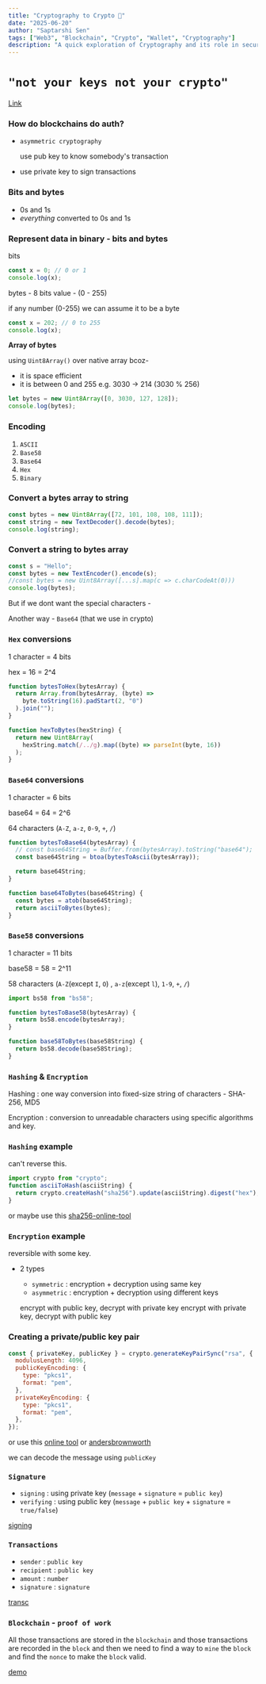 ```yaml
---
title: "Cryptography to Crypto 🦊"
date: "2025-06-20"
author: "Saptarshi Sen"
tags: ["Web3", "Blockchain", "Crypto", "Wallet", "Cryptography"]
description: "A quick exploration of Cryptography and its role in securing digital communications and transactions. How blockchains do auth."
---
```


# `"not your keys not your crypto"`

[Link](https://projects.100xdevs.com/tracks/public-private-keys/Public-Key-Cryptography-1)

### How do blockchains do auth?

- `asymmetric cryptography`

  use pub key to know somebody's transaction

- use private key to sign transactions

### Bits and bytes

- 0s and 1s
- _everything_ converted to 0s and 1s

### Represent data in binary - bits and bytes

bits

```js
const x = 0; // 0 or 1
console.log(x);
```

bytes - 8 bits
value - (0 - 255)

if any number (0-255) we can assume it to be a byte

```js
const x = 202; // 0 to 255
console.log(x);
```

**Array of bytes**

using `Uint8Array()` over native array bcoz-

- it is space efficient
- it is between 0 and 255 e.g. 3030 -> 214 (3030 % 256)

```js
let bytes = new Uint8Array([0, 3030, 127, 128]);
console.log(bytes);
```

### Encoding

1. `ASCII`
2. `Base58`
3. `Base64`
4. `Hex`
5. `Binary`

### Convert a bytes array to string

```js
const bytes = new Uint8Array([72, 101, 108, 108, 111]);
const string = new TextDecoder().decode(bytes);
console.log(string);
```

### Convert a string to bytes array

```js
const s = "Hello";
const bytes = new TextEncoder().encode(s);
//const bytes = new Uint8Array([...s].map(c => c.charCodeAt(0)))
console.log(bytes);
```

But if we dont want the special characters -

Another way - `Base64` (that we use in crypto)

### `Hex` conversions

1 character = 4 bits

hex = 16 = 2^4

```js
function bytesToHex(bytesArray) {
  return Array.from(bytesArray, (byte) =>
    byte.toString(16).padStart(2, "0")
  ).join("");
}

function hexToBytes(hexString) {
  return new Uint8Array(
    hexString.match(/../g).map((byte) => parseInt(byte, 16))
  );
}
```

### `Base64` conversions

1 character = 6 bits

base64 = 64 = 2^6

64 characters (`A-Z`, `a-z`, `0-9`, `+`, `/`)

```js
function bytesToBase64(bytesArray) {
  // const base64String = Buffer.from(bytesArray).toString("base64");
  const base64String = btoa(bytesToAscii(bytesArray));

  return base64String;
}

function base64ToBytes(base64String) {
  const bytes = atob(base64String);
  return asciiToBytes(bytes);
}
```

### `Base58` conversions

1 character = 11 bits

base58 = 58 = 2^11

58 characters (`A-Z`(except `I`, `O`) , `a-z`(except `l`), `1-9`, `+`, `/`)

```js
import bs58 from "bs58";

function bytesToBase58(bytesArray) {
  return bs58.encode(bytesArray);
}

function base58ToBytes(base58String) {
  return bs58.decode(base58String);
}
```

### `Hashing` & `Encryption`

Hashing : one way conversion into fixed-size string of characters - SHA-256, MD5

Encryption : conversion to unreadable characters using specific algorithms and key.

### `Hashing` example

can't reverse this.

```js
import crypto from "crypto";
function asciiToHash(asciiString) {
  return crypto.createHash("sha256").update(asciiString).digest("hex");
}
```

or maybe use this [sha256-online-tool](https://emn178.github.io/online-tools/sha256.htm)

### `Encryption` example

reversible with some key.

- 2 types

  - `symmetric` : encryption + decryption using same key
  - `asymmetric` : encryption + decryption using different keys

  encrypt with public key, decrypt with private key
  encrypt with private key, decrypt with public key

### Creating a private/public key pair

```js
const { privateKey, publicKey } = crypto.generateKeyPairSync("rsa", {
  modulusLength: 4096,
  publicKeyEncoding: {
    type: "pkcs1",
    format: "pem",
  },
  privateKeyEncoding: {
    type: "pkcs1",
    format: "pem",
  },
});
```

or use this [online tool](https://travistidwell.com/jsencrypt/demo/) or [andersbrownworth](https://andersbrownworth.com/blockchain/public-private-keys/keys)

we can decode the message using `publicKey`

### `Signature`

- `signing` : using private key (`message` + `signature` = `public key`)
- `verifying` : using public key (`message` + `public key` + `signature` = `true/false`)

[signing](https://andersbrownworth.com/blockchain/public-private-keys/signatures)

### `Transactions`

- `sender` : `public key`
- `recipient` : `public key`
- `amount` : `number`
- `signature` : `signature`

[transc](https://andersbrownworth.com/blockchain/public-private-keys/transaction)

### `Blockchain` - `proof of work`

All those transactions are stored in the `blockchain` and those transactions are recorded in the `block` and then we need to find a way to `mine` the `block` and find the `nonce` to make the `block` valid.

[demo](https://andersbrownworth.com/blockchain/public-private-keys/blockchain)
